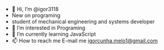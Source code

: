 - 👋 Hi, I’m @igor3118
- New on programing
- student of mechanical engineering and systems developer
- 👀 I’m interested in Programing
- 🌱 I’m currently learning JavaScript
- 📫 How to reach me  E-mail me igorcunha.melo1@gmail.com


